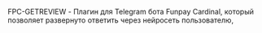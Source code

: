 FPC-GETREVIEW - Плагин для Telegram бота Funpay Cardinal, который позволяет развернуто ответить через нейросеть пользователю, 
